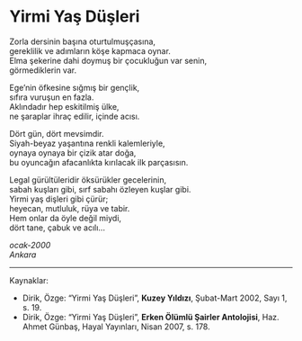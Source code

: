 # Yirmi Yaş Düşleri  
  
Zorla dersinin başına oturtulmuşçasına,  
gereklilik ve adımların köşe kapmaca oynar.  
Elma şekerine dahi doymuş bir çocukluğun var senin,  
görmediklerin var.  
  
Ege’nin öfkesine sığmış bir gençlik,  
sıfıra vuruşun en fazla.  
Aklındadır hep eskitilmiş ülke,  
ne şaraplar ihraç edilir, içinde acısı.  
  
Dört gün, dört mevsimdir.  
Siyah-beyaz yaşantına renkli kalemleriyle,  
oynaya oynaya bir çizik atar doğa,  
bu oyuncağın afacanlıkta kırılacak ilk parçasısın.  
  
Legal gürültüleridir öksürükler gecelerinin,  
sabah kuşları gibi, sırf sabahı özleyen kuşlar gibi.  
Yirmi yaş dişleri gibi çürür;  
heyecan, mutluluk, rüya ve tabir.  
Hem onlar da öyle değil miydi,  
dört tane, çabuk ve acılı...  
  
_ocak-2000_  
_Ankara_

---

Kaynaklar:

- Dirik, Özge: “Yirmi Yaş Düşleri”, **Kuzey Yıldızı**, Şubat-Mart 2002, Sayı 1, s. 19.
- Dirik, Özge: “Yirmi Yaş Düşleri”, **Erken Ölümlü Şairler Antolojisi**, Haz. Ahmet Günbaş, Hayal Yayınları,
Nisan 2007, s. 178.
